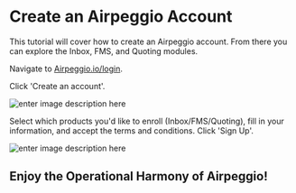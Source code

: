 # Create an Airpeggio Account

This tutorial will cover how to create an Airpeggio account. From there you can explore the Inbox, FMS, and Quoting modules.

Navigate to [Airpeggio.io/login](https://airpegg.io/).

Click 'Create an account'.

![enter image description here](https://eng-prod.nyc3.cdn.digitaloceanspaces.com/knowledge-base/sign-up/sign-up-1.png)


Select which products you'd like to enroll (Inbox/FMS/Quoting), fill in your information, and accept the terms and conditions. Click 'Sign Up'.

![enter image description here](https://eng-prod.nyc3.cdn.digitaloceanspaces.com/knowledge-base/sign-up/sign-up-2.png)

## Enjoy the Operational Harmony of Airpeggio!
<!--stackedit_data:
eyJoaXN0b3J5IjpbLTM0MzQ0NDQ2Nl19
-->
